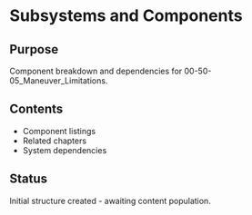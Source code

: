 # Subsystems and Components

## Purpose
Component breakdown and dependencies for 00-50-05_Maneuver_Limitations.

## Contents
- Component listings
- Related chapters
- System dependencies

## Status
Initial structure created - awaiting content population.
